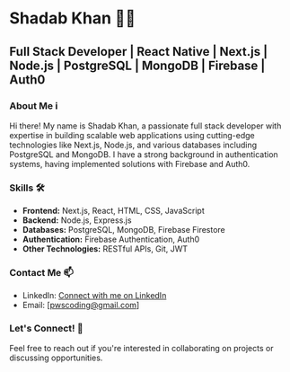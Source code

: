 # Shadab Khan 👨‍💻

## Full Stack Developer | React Native | Next.js | Node.js | PostgreSQL | MongoDB | Firebase | Auth0

### About Me ℹ️

Hi there! My name is Shadab Khan, a passionate full stack developer with expertise in building scalable web applications using cutting-edge technologies like Next.js, Node.js, and various databases including PostgreSQL and MongoDB. I have a strong background in authentication systems, having implemented solutions with Firebase and Auth0.

### Skills 🛠️

- **Frontend:** Next.js, React, HTML, CSS, JavaScript
- **Backend:** Node.js, Express.js
- **Databases:** PostgreSQL, MongoDB, Firebase Firestore
- **Authentication:** Firebase Authentication, Auth0
- **Other Technologies:** RESTful APIs, Git, JWT

### Contact Me 📫

- LinkedIn: [Connect with me on LinkedIn](https://www.linkedin.com/in/pshadab)
- Email: [pwscoding@gmail.com]

### Let's Connect! 🤝

Feel free to reach out if you're interested in collaborating on projects or discussing opportunities.
